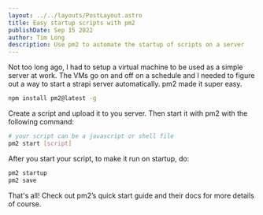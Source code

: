 ```yaml
---
layout: ../../layouts/PostLayout.astro
title: Easy startup scripts with pm2
publishDate: Sep 15 2022
author: Tim Long
description: Use pm2 to automate the startup of scripts on a server
---
```


Not too long ago, I had to setup a virtual machine to be used as a simple server at work. The VMs go on and off on a schedule and I needed to figure out a way to start a strapi server automatically. pm2 made it super easy.

```bash
npm install pm2@latest -g
```

Create a script and upload it to you server. Then start it with pm2 with the following command:

```bash
# your script can be a javascript or shell file
pm2 start [script]
```

After you start your script, to make it run on startup, do:

```bash
pm2 startup
pm2 save
```

That's all! Check out pm2’s quick start guide and their docs for more details of course.